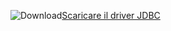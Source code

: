 ![Download](../ssms/media/download-icon.png)[Scaricare il driver JDBC](../connect/jdbc/download-microsoft-jdbc-driver-for-sql-server.md)
